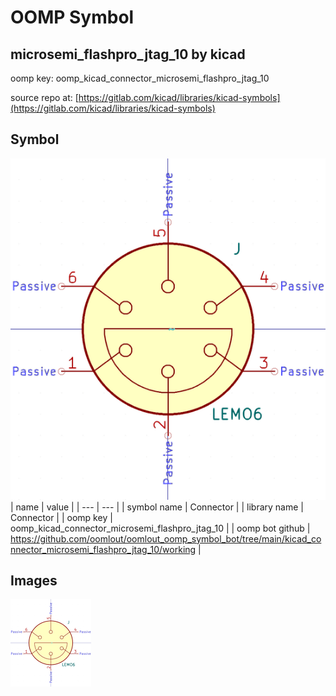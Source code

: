 # OOMP Symbol  
## microsemi_flashpro_jtag_10  by kicad  
  
oomp key: oomp_kicad_connector_microsemi_flashpro_jtag_10  
  
source repo at: [https://gitlab.com/kicad/libraries/kicad-symbols](https://gitlab.com/kicad/libraries/kicad-symbols)  
## Symbol  
  
[![working.png](working_600.png)](working.png)  
| name | value | 
| --- | --- | 
| symbol name | Connector | 
| library name | Connector | 
| oomp key | oomp_kicad_connector_microsemi_flashpro_jtag_10 | 
| oomp bot github | https://github.com/oomlout/oomlout_oomp_symbol_bot/tree/main/kicad_connector_microsemi_flashpro_jtag_10/working | 
## Images  
  
[![working.png](working_140.png)](working.png)  
